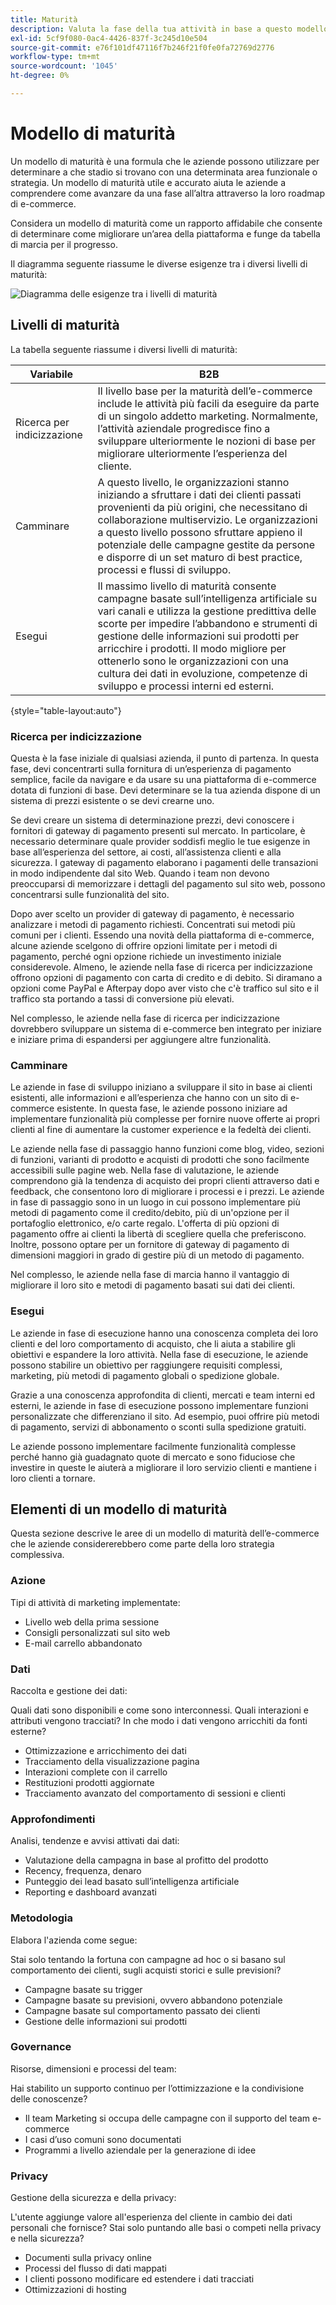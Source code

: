 ```yaml
---
title: Maturità
description: Valuta la fase della tua attività in base a questo modello di maturità.
exl-id: 5cf9f080-0ac4-4426-837f-3c245d10e504
source-git-commit: e76f101df47116f7b246f21f0fe0fa72769d2776
workflow-type: tm+mt
source-wordcount: '1045'
ht-degree: 0%

---
```


# Modello di maturità

Un modello di maturità è una formula che le aziende possono utilizzare per determinare a che stadio si trovano con una determinata area funzionale o strategia. Un modello di maturità utile e accurato aiuta le aziende a comprendere come avanzare da una fase all’altra attraverso la loro roadmap di e-commerce.

Considera un modello di maturità come un rapporto affidabile che consente di determinare come migliorare un’area della piattaforma e funge da tabella di marcia per il progresso.

Il diagramma seguente riassume le diverse esigenze tra i diversi livelli di maturità:

![Diagramma delle esigenze tra i livelli di maturità](../../assets/playbooks/maturity-levels.png)

## Livelli di maturità

La tabella seguente riassume i diversi livelli di maturità:

| Variabile | B2B |
-----------|----------|
| Ricerca per indicizzazione | Il livello base per la maturità dell’e-commerce include le attività più facili da eseguire da parte di un singolo addetto marketing. Normalmente, l’attività aziendale progredisce fino a sviluppare ulteriormente le nozioni di base per migliorare ulteriormente l’esperienza del cliente. |
| Camminare | A questo livello, le organizzazioni stanno iniziando a sfruttare i dati dei clienti passati provenienti da più origini, che necessitano di collaborazione multiservizio.  Le organizzazioni a questo livello possono sfruttare appieno il potenziale delle campagne gestite da persone e disporre di un set maturo di best practice, processi e flussi di sviluppo. |
| Esegui | Il massimo livello di maturità consente campagne basate sull’intelligenza artificiale su vari canali e utilizza la gestione predittiva delle scorte per impedire l’abbandono e strumenti di gestione delle informazioni sui prodotti per arricchire i prodotti. Il modo migliore per ottenerlo sono le organizzazioni con una cultura dei dati in evoluzione, competenze di sviluppo e processi interni ed esterni. |

{style="table-layout:auto"}

### Ricerca per indicizzazione

Questa è la fase iniziale di qualsiasi azienda, il punto di partenza. In questa fase, devi concentrarti sulla fornitura di un’esperienza di pagamento semplice, facile da navigare e da usare su una piattaforma di e-commerce dotata di funzioni di base. Devi determinare se la tua azienda dispone di un sistema di prezzi esistente o se devi crearne uno.

Se devi creare un sistema di determinazione prezzi, devi conoscere i fornitori di gateway di pagamento presenti sul mercato. In particolare, è necessario determinare quale provider soddisfi meglio le tue esigenze in base all’esperienza del settore, ai costi, all’assistenza clienti e alla sicurezza. I gateway di pagamento elaborano i pagamenti delle transazioni in modo indipendente dal sito Web. Quando i team non devono preoccuparsi di memorizzare i dettagli del pagamento sul sito web, possono concentrarsi sulle funzionalità del sito.

Dopo aver scelto un provider di gateway di pagamento, è necessario analizzare i metodi di pagamento richiesti. Concentrati sui metodi più comuni per i clienti. Essendo una novità della piattaforma di e-commerce, alcune aziende scelgono di offrire opzioni limitate per i metodi di pagamento, perché ogni opzione richiede un investimento iniziale considerevole. Almeno, le aziende nella fase di ricerca per indicizzazione offrono opzioni di pagamento con carta di credito e di debito. Si diramano a opzioni come PayPal e Afterpay dopo aver visto che c&#39;è traffico sul sito e il traffico sta portando a tassi di conversione più elevati.

Nel complesso, le aziende nella fase di ricerca per indicizzazione dovrebbero sviluppare un sistema di e-commerce ben integrato per iniziare e iniziare prima di espandersi per aggiungere altre funzionalità.

### Camminare

Le aziende in fase di sviluppo iniziano a sviluppare il sito in base ai clienti esistenti, alle informazioni e all’esperienza che hanno con un sito di e-commerce esistente. In questa fase, le aziende possono iniziare ad implementare funzionalità più complesse per fornire nuove offerte ai propri clienti al fine di aumentare la customer experience e la fedeltà dei clienti.

Le aziende nella fase di passaggio hanno funzioni come blog, video, sezioni di funzioni, varianti di prodotto e acquisti di prodotti che sono facilmente accessibili sulle pagine web. Nella fase di valutazione, le aziende comprendono già la tendenza di acquisto dei propri clienti attraverso dati e feedback, che consentono loro di migliorare i processi e i prezzi. Le aziende in fase di passaggio sono in un luogo in cui possono implementare più metodi di pagamento come il credito/debito, più di un&#39;opzione per il portafoglio elettronico, e/o carte regalo. L&#39;offerta di più opzioni di pagamento offre ai clienti la libertà di scegliere quella che preferiscono. Inoltre, possono optare per un fornitore di gateway di pagamento di dimensioni maggiori in grado di gestire più di un metodo di pagamento.

Nel complesso, le aziende nella fase di marcia hanno il vantaggio di migliorare il loro sito e metodi di pagamento basati sui dati dei clienti.

### Esegui

Le aziende in fase di esecuzione hanno una conoscenza completa dei loro clienti e del loro comportamento di acquisto, che li aiuta a stabilire gli obiettivi e espandere la loro attività. Nella fase di esecuzione, le aziende possono stabilire un obiettivo per raggiungere requisiti complessi, marketing, più metodi di pagamento globali o spedizione globale.

Grazie a una conoscenza approfondita di clienti, mercati e team interni ed esterni, le aziende in fase di esecuzione possono implementare funzioni personalizzate che differenziano il sito. Ad esempio, puoi offrire più metodi di pagamento, servizi di abbonamento o sconti sulla spedizione gratuiti.

Le aziende possono implementare facilmente funzionalità complesse perché hanno già guadagnato quote di mercato e sono fiduciose che investire in queste le aiuterà a migliorare il loro servizio clienti e mantiene i loro clienti a tornare.

## Elementi di un modello di maturità

Questa sezione descrive le aree di un modello di maturità dell’e-commerce che le aziende considererebbero come parte della loro strategia complessiva.

### Azione

Tipi di attività di marketing implementate:

- Livello web della prima sessione
- Consigli personalizzati sul sito web
- E-mail carrello abbandonato

### Dati

Raccolta e gestione dei dati:

Quali dati sono disponibili e come sono interconnessi. Quali interazioni e attributi vengono tracciati? In che modo i dati vengono arricchiti da fonti esterne?

- Ottimizzazione e arricchimento dei dati
- Tracciamento della visualizzazione pagina
- Interazioni complete con il carrello
- Restituzioni prodotti aggiornate
- Tracciamento avanzato del comportamento di sessioni e clienti

### Approfondimenti

Analisi, tendenze e avvisi attivati dai dati:

- Valutazione della campagna in base al profitto del prodotto
- Recency, frequenza, denaro
- Punteggio dei lead basato sull’intelligenza artificiale
- Reporting e dashboard avanzati

### Metodologia

Elabora l&#39;azienda come segue:

Stai solo tentando la fortuna con campagne ad hoc o si basano sul comportamento dei clienti, sugli acquisti storici e sulle previsioni?

- Campagne basate su trigger
- Campagne basate su previsioni, ovvero abbandono potenziale
- Campagne basate sul comportamento passato dei clienti
- Gestione delle informazioni sui prodotti

### Governance

Risorse, dimensioni e processi del team:

Hai stabilito un supporto continuo per l’ottimizzazione e la condivisione delle conoscenze?

- Il team Marketing si occupa delle campagne con il supporto del team e-commerce
- I casi d’uso comuni sono documentati
- Programmi a livello aziendale per la generazione di idee

### Privacy

Gestione della sicurezza e della privacy:

L&#39;utente aggiunge valore all&#39;esperienza del cliente in cambio dei dati personali che fornisce? Stai solo puntando alle basi o competi nella privacy e nella sicurezza?

- Documenti sulla privacy online
- Processi del flusso di dati mappati
- I clienti possono modificare ed estendere i dati tracciati
- Ottimizzazioni di hosting
